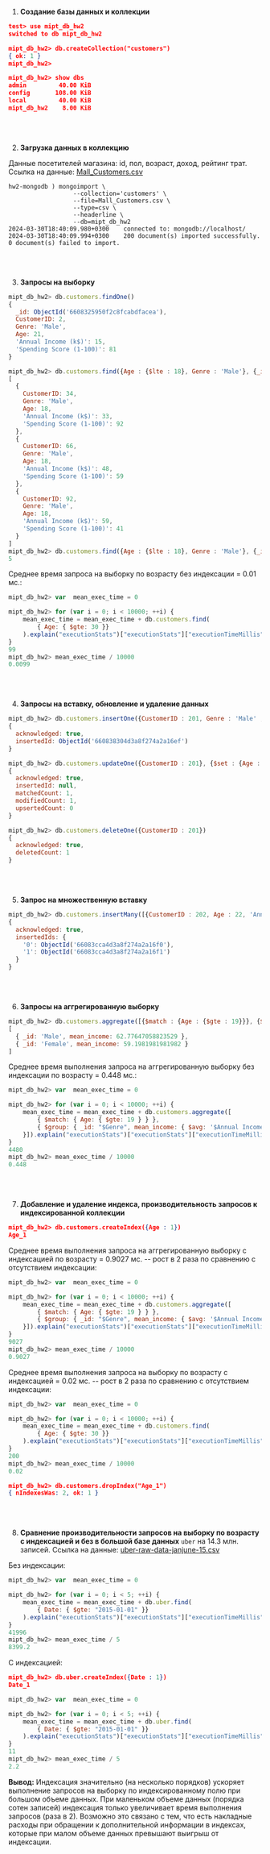 1. **Создание базы данных и коллекции**
```json
test> use mipt_db_hw2
switched to db mipt_db_hw2

mipt_db_hw2> db.createCollection("customers")
{ ok: 1 }
mipt_db_hw2>

mipt_db_hw2> show dbs
admin         40.00 KiB
config       108.00 KiB
local         40.00 KiB
mipt_db_hw2    8.00 KiB
```

<br>
<br>

2. **Загрузка данных в коллекцию**

Данные посетителей магазина: id, пол, возраст, доход, рейтинг трат. Ссылка на данные: [Mall_Customers.csv](https://www.kaggle.com/shwetabh123/mall-customers)

```
hw2-mongodb ) mongoimport \
                  --collection='customers' \
                  --file=Mall_Customers.csv \
                  --type=csv \
                  --headerline \
                  --db=mipt_db_hw2
2024-03-30T18:40:09.980+0300	connected to: mongodb://localhost/
2024-03-30T18:40:09.994+0300	200 document(s) imported successfully. 0 document(s) failed to import.
```

<br>
<br>

3. **Запросы на выборку**
```javascript
mipt_db_hw2> db.customers.findOne()
{
  _id: ObjectId('6608325950f2c8fcabdfacea'),
  CustomerID: 2,
  Genre: 'Male',
  Age: 21,
  'Annual Income (k$)': 15,
  'Spending Score (1-100)': 81
}
```
```javascript
mipt_db_hw2> db.customers.find({Age : {$lte : 18}, Genre : 'Male'}, {_id : 0})
[
  {
    CustomerID: 34,
    Genre: 'Male',
    Age: 18,
    'Annual Income (k$)': 33,
    'Spending Score (1-100)': 92
  },
  {
    CustomerID: 66,
    Genre: 'Male',
    Age: 18,
    'Annual Income (k$)': 48,
    'Spending Score (1-100)': 59
  },
  {
    CustomerID: 92,
    Genre: 'Male',
    Age: 18,
    'Annual Income (k$)': 59,
    'Spending Score (1-100)': 41
  }
]
mipt_db_hw2> db.customers.find({Age : {$lte : 18}, Genre : 'Male'}, {_id : 0}).explain("executionStats")["executionStats"]["executionTimeMillis"]
5
```

Среднее время запроса на выборку по возрасту без индексации = 0.01 мс.:
```javascript
mipt_db_hw2> var  mean_exec_time = 0

mipt_db_hw2> for (var i = 0; i < 10000; ++i) { 
    mean_exec_time = mean_exec_time + db.customers.find(
        { Age: { $gte: 30 }}
    ).explain("executionStats")["executionStats"]["executionTimeMillis"]; 
}
99
mipt_db_hw2> mean_exec_time / 10000
0.0099
```

<br>
<br>

4. **Запросы на вставку, обновление и удаление данных**
```javascript
mipt_db_hw2> db.customers.insertOne({CustomerID : 201, Genre : 'Male' , Age : 20, 'Annual Income (k$)' : 500, 'Spending Score (1-100)' : 67})
{
  acknowledged: true,
  insertedId: ObjectId('660838304d3a8f274a2a16ef')
}
```
```javascript
mipt_db_hw2> db.customers.updateOne({CustomerID : 201}, {$set : {Age : 21}})
{
  acknowledged: true,
  insertedId: null,
  matchedCount: 1,
  modifiedCount: 1,
  upsertedCount: 0
}
```
```javascript
mipt_db_hw2> db.customers.deleteOne({CustomerID : 201})
{
  acknowledged: true,
  deletedCount: 1
}
```

<br>
<br>

5. **Запрос на множественную вставку**
```javascript
mipt_db_hw2> db.customers.insertMany([{CustomerID : 202, Age : 22, 'Annual Income (k$)' : 130, 'Spending Score (1-100)' : 56}, {CustomerID : 203, Age : 23, 'Annual Income (k$)' : 150, 'Spending Score (1-100)' : 23}])
{
  acknowledged: true,
  insertedIds: {
    '0': ObjectId('66083cca4d3a8f274a2a16f0'),
    '1': ObjectId('66083cca4d3a8f274a2a16f1')
  }
}
```

<br>
<br>

6. **Запросы на аггрегированную выборку**
```javascript
mipt_db_hw2> db.customers.aggregate([{$match : {Age : {$gte : 19}}}, {$group : {_id : "$Genre", mean_income : {$avg : '$Annual Income (k$)'}}}])
[
  { _id: 'Male', mean_income: 62.77647058823529 },
  { _id: 'Female', mean_income: 59.1981981981982 }
]
```
Среднее время выполнения запроса на аггрегированную выборку без индексации по возрасту = 0.448 мс.:
```javascript
mipt_db_hw2> var  mean_exec_time = 0

mipt_db_hw2> for (var i = 0; i < 10000; ++i) { 
    mean_exec_time = mean_exec_time + db.customers.aggregate([
        { $match: { Age: { $gte: 19 } } }, 
        { $group: { _id: "$Genre", mean_income: { $avg: '$Annual Income (k$)' } } 
    }]).explain("executionStats")["executionStats"]["executionTimeMillis"]; 
}
4480
mipt_db_hw2> mean_exec_time / 10000
0.448
```

<br>
<br>

7. **Добавление и удаление индекса, производительность запросов к индексированной коллекции**
```json
mipt_db_hw2> db.customers.createIndex({Age : 1})
Age_1
```

Среднее время выполнения запроса на аггрегированную выборку с индексацией по возрасту = 0.9027 мс. -- рост в 2 раза по сравнению с отсутствием индексации:
```javascript
mipt_db_hw2> var  mean_exec_time = 0

mipt_db_hw2> for (var i = 0; i < 10000; ++i) { 
    mean_exec_time = mean_exec_time + db.customers.aggregate([
        { $match: { Age: { $gte: 19 } } }, 
        { $group: { _id: "$Genre", mean_income: { $avg: '$Annual Income (k$)' } } 
    }]).explain("executionStats")["executionStats"]["executionTimeMillis"]; 
}
9027
mipt_db_hw2> mean_exec_time / 10000
0.9027
```

Среднее время выполнения запроса на выборку по возрасту c индексацией = 0.02 мс. -- рост в 2 раза по сравнению с отсутствием индексации:
```javascript
mipt_db_hw2> var  mean_exec_time = 0

mipt_db_hw2> for (var i = 0; i < 10000; ++i) { 
    mean_exec_time = mean_exec_time + db.customers.find(
        { Age: { $gte: 30 }}
    ).explain("executionStats")["executionStats"]["executionTimeMillis"]; 
}
200
mipt_db_hw2> mean_exec_time / 10000
0.02
```

```json
mipt_db_hw2> db.customers.dropIndex("Age_1")
{ nIndexesWas: 2, ok: 1 }
```

<br>
<br>

8. **Сравнение производительности запросов на выборку по возрасту с индексацией и без в большой базе данных** `uber` на 14.3 млн. записей. Ссылка на данные: [uber-raw-data-janjune-15.csv](https://www.kaggle.com/datasets/fivethirtyeight/uber-pickups-in-new-york-city)

Без индексации:
```javascript
mipt_db_hw2> var  mean_exec_time = 0

mipt_db_hw2> for (var i = 0; i < 5; ++i) { 
    mean_exec_time = mean_exec_time + db.uber.find(
        { Date: { $gte: "2015-01-01" }}
    ).explain("executionStats")["executionStats"]["executionTimeMillis"]; 
}
41996
mipt_db_hw2> mean_exec_time / 5
8399.2
```
С индексацией:
```json
mipt_db_hw2> db.uber.createIndex({Date : 1})
Date_1
```
```javascript
mipt_db_hw2> var  mean_exec_time = 0

mipt_db_hw2> for (var i = 0; i < 5; ++i) { 
    mean_exec_time = mean_exec_time + db.uber.find(
        { Date: { $gte: "2015-01-01" }}
    ).explain("executionStats")["executionStats"]["executionTimeMillis"]; 
}
11
mipt_db_hw2> mean_exec_time / 5
2.2
```

**Вывод:** Индексация значительно (на несколько порядков) ускоряет выполнение запросов на выборку по индексированному полю при большом объеме данных. При маленьком объеме данных (порядка сотен записей) индексация только увеличивает время выполнения запросов (раза в 2). Возможно это связано с тем, что есть накладные расходы при обращении к дополнительной информации в индексах, которые при малом объеме данных превышают выигрыш от индексации.